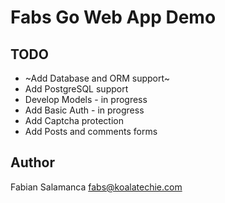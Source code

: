 # Fabs Go Web App Demo

## TODO

* ~Add Database and ORM support~
* Add PostgreSQL support
* Develop Models - in progress
* Add Basic Auth - in progress
* Add Captcha protection
* Add Posts and comments forms

## Author

Fabian Salamanca <fabs@koalatechie.com>

